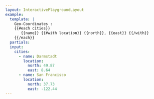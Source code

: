 ```yaml
---
layout: InteractivePlaygroundLayout
example:
  template: |
    Geo-Coordinates :
    {{#each cities}}
       {{name}} {{#with location}} {{north}}, {{east}} {{/with}}
    {{/each}}
  partials:
  input:
    cities:
      - name: Darmstadt
        location:
          north: 49.87
          east: 8.64
      - name: San Francisco
        location:
          north: 37.73
          east: -122.44
---
```

